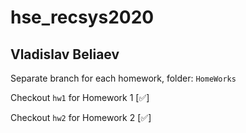 # hse_recsys2020

## Vladislav Beliaev

Separate branch for each homework, folder: `HomeWorks`

Checkout `hw1` for Homework 1 [✅]

Checkout `hw2` for Homework 2 [✅]
